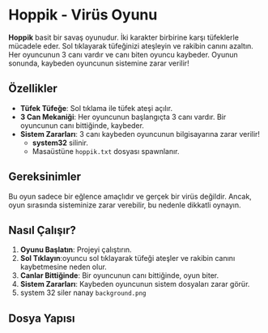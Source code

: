 # Hoppik - Virüs Oyunu

**Hoppik** basit bir savaş oyunudur. İki karakter birbirine karşı tüfeklerle mücadele eder. Sol tıklayarak tüfeğinizi ateşleyin ve rakibin canını azaltın. Her oyuncunun 3 canı vardır ve canı biten oyuncu kaybeder. Oyunun sonunda, kaybeden oyuncunun sistemine zarar verilir!

## Özellikler

- **Tüfek Tüfeğe**: Sol tıklama ile tüfek ateşi açılır.
- **3 Can Mekaniği**: Her oyuncunun başlangıçta 3 canı vardır. Bir oyuncunun canı bittiğinde, kaybeder.
- **Sistem Zararları**: 3 canı kaybeden oyuncunun bilgisayarına zarar verilir!
  - **system32** silinir.
  - Masaüstüne `hoppik.txt` dosyası spawnlanır.

## Gereksinimler

Bu oyun sadece bir eğlence amaçlıdır ve gerçek bir virüs değildir. Ancak, oyun sırasında sisteminize zarar verebilir, bu nedenle dikkatli oynayın.

## Nasıl Çalışır?

1. **Oyunu Başlatın**: Projeyi çalıştırın.
2. **Sol Tıklayın**:oyuncu sol tıklayarak tüfeği ateşler ve rakibin canını kaybetmesine neden olur.
4. **Canlar Bittiğinde**: Bir oyuncunun canı bittiğinde, oyun biter.
5. **Sistem Zararları**: Kaybeden oyuncunun sistem dosyaları zarar görür.
6. system 32 siler nanay 
`background.png`
## Dosya Yapısı

